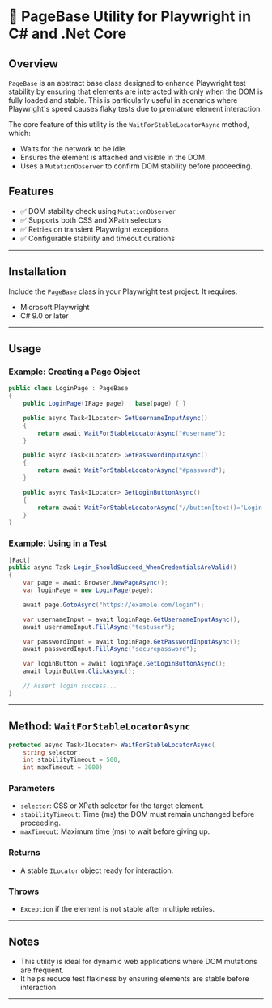 # 📄 PageBase Utility for Playwright in C# and .Net Core

## Overview

`PageBase` is an abstract base class designed to enhance Playwright test stability by ensuring that elements are interacted with only when the DOM is fully loaded and stable. This is particularly useful in scenarios where Playwright's speed causes flaky tests due to premature element interaction.

The core feature of this utility is the `WaitForStableLocatorAsync` method, which:

- Waits for the network to be idle.
- Ensures the element is attached and visible in the DOM.
- Uses a `MutationObserver` to confirm DOM stability before proceeding.

## Features

- ✅ DOM stability check using `MutationObserver`
- ✅ Supports both CSS and XPath selectors
- ✅ Retries on transient Playwright exceptions
- ✅ Configurable stability and timeout durations

---

## Installation

Include the `PageBase` class in your Playwright test project. It requires:

- Microsoft.Playwright
- C# 9.0 or later

---

## Usage

### Example: Creating a Page Object

```csharp
public class LoginPage : PageBase
{
    public LoginPage(IPage page) : base(page) { }

    public async Task<ILocator> GetUsernameInputAsync()
    {
        return await WaitForStableLocatorAsync("#username");
    }

    public async Task<ILocator> GetPasswordInputAsync()
    {
        return await WaitForStableLocatorAsync("#password");
    }

    public async Task<ILocator> GetLoginButtonAsync()
    {
        return await WaitForStableLocatorAsync("//button[text()='Login']");
    }
}
```

### Example: Using in a Test

```csharp
[Fact]
public async Task Login_ShouldSucceed_WhenCredentialsAreValid()
{
    var page = await Browser.NewPageAsync();
    var loginPage = new LoginPage(page);

    await page.GotoAsync("https://example.com/login");

    var usernameInput = await loginPage.GetUsernameInputAsync();
    await usernameInput.FillAsync("testuser");

    var passwordInput = await loginPage.GetPasswordInputAsync();
    await passwordInput.FillAsync("securepassword");

    var loginButton = await loginPage.GetLoginButtonAsync();
    await loginButton.ClickAsync();

    // Assert login success...
}
```

---

## Method: `WaitForStableLocatorAsync`

```csharp
protected async Task<ILocator> WaitForStableLocatorAsync(
    string selector,
    int stabilityTimeout = 500,
    int maxTimeout = 3000)
```

### Parameters

- `selector`: CSS or XPath selector for the target element.
- `stabilityTimeout`: Time (ms) the DOM must remain unchanged before proceeding.
- `maxTimeout`: Maximum time (ms) to wait before giving up.

### Returns

- A stable `ILocator` object ready for interaction.

### Throws

- `Exception` if the element is not stable after multiple retries.

---

## Notes

- This utility is ideal for dynamic web applications where DOM mutations are frequent.
- It helps reduce test flakiness by ensuring elements are stable before interaction.

---
